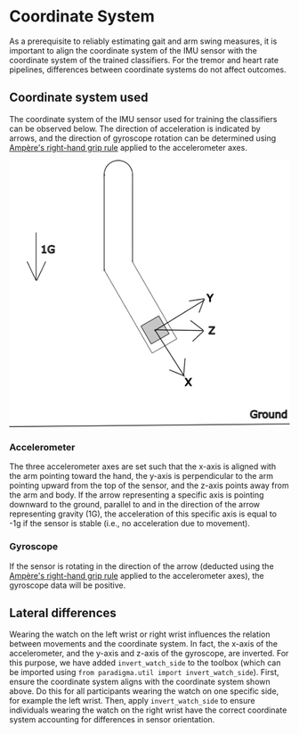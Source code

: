 # Coordinate System
As a prerequisite to reliably estimating gait and arm swing measures, it is important to align the coordinate system of the IMU sensor with the coordinate system of the trained classifiers. For the tremor and heart rate pipelines, differences between coordinate systems do not affect outcomes.

## Coordinate system used
The coordinate system of the IMU sensor used for training the classifiers can be observed below. The direction of acceleration is indicated by arrows, and the direction of gyroscope rotation can be determined using [Ampère's right-hand grip rule](https://en.wikipedia.org/wiki/Right-hand_rule#Amp%C3%A8re's_right-hand_grip_rule) applied to the accelerometer axes.

<p align="center">
  <img src="https://raw.githubusercontent.com/biomarkersParkinson/paradigma/main/docs/source/_static/img/directions_axes.png" alt="Coordinate system"/>
</p>

### Accelerometer
The three accelerometer axes are set such that the x-axis is aligned with the arm pointing toward the hand, the y-axis is perpendicular to the arm pointing upward from the top of the sensor, and the z-axis points away from the arm and body. If the arrow representing a specific axis is pointing downward to the ground, parallel to and in the direction of the arrow representing gravity (1G), the acceleration of this specific axis is equal to -1g if the sensor is stable (i.e., no acceleration due to movement).

### Gyroscope
If the sensor is rotating in the direction of the arrow (deducted using the [Ampère's right-hand grip rule](https://en.wikipedia.org/wiki/Right-hand_rule#Amp%C3%A8re's_right-hand_grip_rule) applied to the accelerometer axes), the gyroscope data will be positive.

## Lateral differences
Wearing the watch on the left wrist or right wrist influences the relation between movements and the coordinate system. In fact, the x-axis of the accelerometer, and the y-axis and z-axis of the gyroscope, are inverted. For this purpose, we have added `invert_watch_side` to the toolbox (which can be imported using `from paradigma.util import invert_watch_side`). First, ensure the coordinate system aligns with the coordinate system shown above. Do this for all participants wearing the watch on one specific side, for example the left wrist. Then, apply `invert_watch_side` to ensure individuals wearing the watch on the right wrist have the correct coordinate system accounting for differences in sensor orientation.
